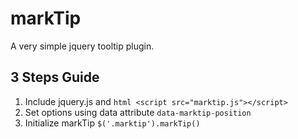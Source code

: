 markTip
=======

A very simple jquery tooltip plugin.

3 Steps Guide
-------------
1. Include jquery.js and ```html <script src="marktip.js"></script>```
2. Set options using data attribute `data-marktip-position`
3. Initialize markTip `$('.marktip').markTip()`

